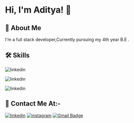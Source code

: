 
# Hi, I'm Aditya! 👋


## 🚀 About Me

I'm a full stack developer,Currently pursuing my 4th year B.E . 


## 🛠 Skills
![linkedin](https://img.shields.io/badge/C-00599C?style=for-the-badge&logo=c&logoColor=white)

![linkedin](https://img.shields.io/badge/C%2B%2B-00599C?style=for-the-badge&logo=c%2B%2B&logoColor=white)    

![linkedin](https://img.shields.io/badge/Django-092E20?style=for-the-badge&logo=django&logoColor=white)    



## 🔗 Contact Me At:-

[![linkedin](https://img.shields.io/badge/linkedin-0A66C2?style=for-the-badge&logo=linkedin&logoColor=white)](https://www.linkedin.com/in/aditya-mahatpure-b991451a4/)
[![instagram](https://img.shields.io/badge/Instagram-E4405F?style=for-the-badge&logo=instagram&logoColor=white)](https://www.instagram.com/__msdian07___/)
[![Gmail Badge](https://img.shields.io/badge/Aditya-D14836?style=for-the-badge&logo=gmail&logoColor=white&link=mailto:adityamahatpure05@gmail.com)](mailto:adityamahatpure05@gmail.com)
